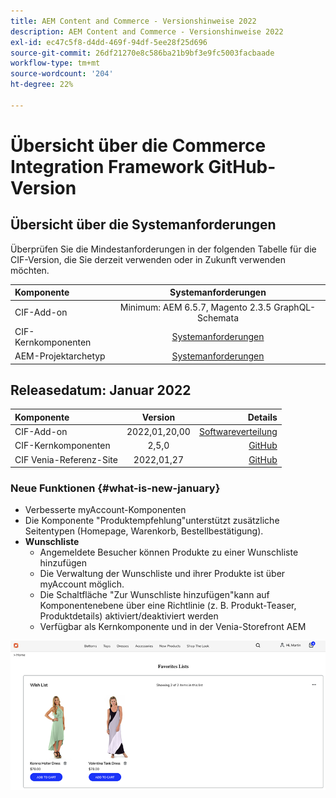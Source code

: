 ```yaml
---
title: AEM Content and Commerce - Versionshinweise 2022
description: AEM Content and Commerce - Versionshinweise 2022
exl-id: ec47c5f8-d4dd-469f-94df-5ee28f25d696
source-git-commit: 26df21270e8c586ba21b9bf3e9fc5003facbaade
workflow-type: tm+mt
source-wordcount: '204'
ht-degree: 22%

---
```


# Übersicht über die Commerce Integration Framework GitHub-Version

## Übersicht über die Systemanforderungen

Überprüfen Sie die Mindestanforderungen in der folgenden Tabelle für die CIF-Version, die Sie derzeit verwenden oder in Zukunft verwenden möchten.

| Komponente | Systemanforderungen |
|:-------|:-----:|
| CIF-Add-on | Minimum: AEM 6.5.7, Magento 2.3.5 GraphQL-Schemata |
| CIF-Kernkomponenten | [Systemanforderungen](https://github.com/adobe/aem-core-cif-components/blob/master/VERSIONS.md) |
| AEM-Projektarchetyp | [Systemanforderungen](https://github.com/adobe/aem-project-archetype/blob/master/VERSIONS.md) |

## Releasedatum: Januar 2022

| Komponente | Version | Details |
|:-------|:-----:|---------------------:|
| CIF-Add-on | 2022,01,20,00 | [Softwareverteilung](https://experience.adobe.com/#/downloads/content/software-distribution/en/aem.html?package=%2Fcontent%2Fsoftware-distribution%2Fen%2Fdetails.html%2Fcontent%2Fdam%2Faem%2Fpublic%2Faem-commerce-addon-65-2022.01.20.00.zip) |
| CIF-Kernkomponenten | 2,5,0 | [GitHub](https://github.com/adobe/aem-core-cif-components/releases/tag/core-cif-components-reactor-2.5.0) |
| CIF Venia-Referenz-Site | 2022,01,27 | [GitHub](https://github.com/adobe/aem-cif-guides-venia/releases/tag/venia-2022.01.27) |

### Neue Funktionen {#what-is-new-january}

* Verbesserte myAccount-Komponenten
* Die Komponente &quot;Produktempfehlung&quot;unterstützt zusätzliche Seitentypen (Homepage, Warenkorb, Bestellbestätigung).
* **Wunschliste**
   * Angemeldete Besucher können Produkte zu einer Wunschliste hinzufügen
   * Die Verwaltung der Wunschliste und ihrer Produkte ist über myAccount möglich.
   * Die Schaltfläche &quot;Zur Wunschliste hinzufügen&quot;kann auf Komponentenebene über eine Richtlinie (z. B. Produkt-Teaser, Produktdetails) aktiviert/deaktiviert werden
   * Verfügbar als Kernkomponente und in der Venia-Storefront AEM

![Wunschliste](/help/assets/CIF/wishlist.png)

